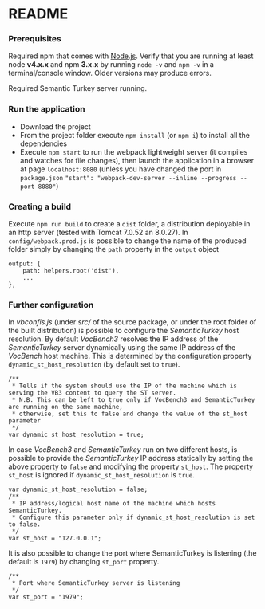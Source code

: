 # README #

### Prerequisites ###
Required npm that comes with [Node.js](https://nodejs.org/en/).
Verify that you are running at least node __v4.x.x__ and npm __3.x.x__ by running `node -v` and `npm -v` in a terminal/console window. Older versions may produce errors.

Required Semantic Turkey server running.

### Run the application ###

* Download the project
* From the project folder execute `npm install` (or `npm i`) to install all the dependencies
* Execute `npm start` to run the webpack lightweight server (it compiles and watches for file changes), then launch the application in a browser at page `localhost:8080` (unless you have changed the port in `package.json` `"start": "webpack-dev-server --inline --progress --port 8080"`)



### Creating a build ###
Execute `npm run build` to create a `dist` folder, a distribution deployable in an http server (tested with Tomcat 7.0.52 an 8.0.27).
In `config/webpack.prod.js` is possible to change the name of the produced folder simply by changing the `path` property in the `output` object
```
output: {
    path: helpers.root('dist'),
    ...    
},
```

### Further configuration ###
In *vbconfis.js* (under *src/* of the source package, or under the root folder of the built distribution) is possible to configure the *SemanticTurkey* host resolution.
By default *VocBench3* resolves the IP address of the *SemanticTurkey* server dynamically using the same IP address of the *VocBench* host machine.
This is determined by the configuration property `dynamic_st_host_resolution` (by default set to `true`).
```
/**
 * Tells if the system should use the IP of the machine which is serving the VB3 content to query the ST server.
 * N.B. This can be left to true only if VocBench3 and SemanticTurkey are running on the same machine,
 * otherwise, set this to false and change the value of the st_host parameter
 */
var dynamic_st_host_resolution = true;
```
In case *VocBench3* and *SemanticTurkey* run on two different hosts, is possible to provide the *SemanticTurkey* IP address statically by setting the above property to `false` and modifying the property `st_host`.
The property `st_host` is ignored if `dynamic_st_host_resolution` is `true`.
```
var dynamic_st_host_resolution = false;
/**
 * IP address/logical host name of the machine which hosts SemanticTurkey.
 * Configure this parameter only if dynamic_st_host_resolution is set to false.
 */
var st_host = "127.0.0.1";
```
It is also possible to change the port where SemanticTurkey is listening (the default is `1979`) by changing `st_port` property.
```
/**
 * Port where SemanticTurkey server is listening
 */
var st_port = "1979";
```